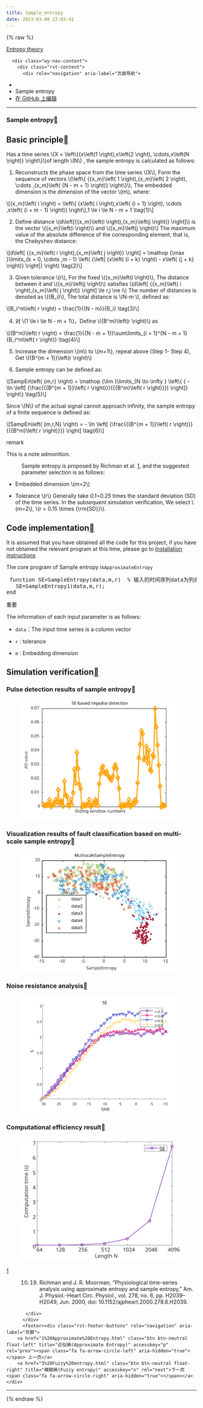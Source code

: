 ```yaml
---
title: Sample_entropy
date: 2023-03-08 22:03:41
---
```


{% raw %}

   <section data-toggle="wy-nav-shift" class="wy-nav-content-wrap"><nav class="wy-nav-top" aria-label="移动版导航菜单" >
          <i data-toggle="wy-nav-top" class="fa fa-bars"></i>
          <a href="../../index.html">Entropy theory</a>
      </nav>

      <div class="wy-nav-content">
        <div class="rst-content">
          <div role="navigation" aria-label="页面导航">
  <ul class="wy-breadcrumbs">
      <li><a href="../../index.html" class="icon icon-home"></a></li>
      <li class="breadcrumb-item active">Sample entropy</li>
<li class="wy-breadcrumbs-aside">
   <a href="https://github.com/609520262/Deploy-static-content-to-Pages/tree/main/docs/index.rst" class="fa fa-github"> 在 GitHub 上编辑</a>
</li>

  </ul>
  <hr/>
</div>
          <div role="main" class="document" itemscope="itemscope" itemtype="http://schema.org/Article">
           <div itemprop="articleBody">
             
  <section id="sample-entropy">
<h1>Sample entropy<a class="headerlink" href="#sample-entropy" title="此标题的永久链接"></a></h1>
<section id="id1">
<h2>Basic principle<a class="headerlink" href="#id1" title="此标题的永久链接"></a></h2>
<p>Has a time series <span class="math notranslate nohighlight">\(X = \left\{{x\left(1 \right),x\left(2 \right), \cdots,x\left(N \right)} \right\}\)</span>of length <span class="math notranslate nohighlight">\(N\)</span> , the sample entropy is calculated as follows:</p>
<ol class="arabic simple">
<li><p>Reconstructs the phase space from the time series <span class="math notranslate nohighlight">\(X\)</span>, Form the sequence of vectors <span class="math notranslate nohighlight">\(\left\{ {{x_m}\left( 1 \right),{x_m}\left( 2 \right), \cdots ,{x_m}\left( {N - m + 1} \right)} \right\}\)</span>, The embedded dimension is the dimension of the vector <span class="math notranslate nohighlight">\(m\)</span>, where:</p></li>
</ol>
<div class="math notranslate nohighlight">
\[{x_m}\left( i \right) = \left\{ {x\left( i \right),x\left( {i + 1} \right), \cdots ,x\left( {i + m - 1} \right)} \right\},1 \le i \le N - m + 1 \tag{1}\]</div>
<ol class="arabic simple" start="2">
<li><p>Define distance <span class="math notranslate nohighlight">\(d\left[{{x_m}\left(i \right),{x_m}\left(j \right)} \right]\)</span> is the vector <span class="math notranslate nohighlight">\({x_m}\left(i \right)\)</span> and <span class="math notranslate nohighlight">\({x_m}\left(j \right)\)</span> The maximum value of the absolute difference of the corresponding element, that is, the Chebyshev distance:</p></li>
</ol>
<div class="math notranslate nohighlight">
\[d\left[ {{x_m}\left( i \right),{x_m}\left( j \right)} \right] = \mathop {\max }\limits_{k = 0, \cdots ,m - 1} \left( {\left| {x\left( {i + k} \right) - x\left( {j + k} \right)} \right|} \right) \tag{2}\]</div>
<ol class="arabic simple" start="3">
<li><p>Given tolerance <span class="math notranslate nohighlight">\(r\)</span>, For the fixed <span class="math notranslate nohighlight">\({x_m}\left(i \right)\)</span>, The distance between it and <span class="math notranslate nohighlight">\({x_m}\left(j \right)\)</span> satisfies  <span class="math notranslate nohighlight">\(d\left[ {{x_m}\left( i \right),{x_m}\left( j \right)} \right] \le r,j \ne i\)</span> The number of distances is denoted as <span class="math notranslate nohighlight">\({B_i}\)</span>, The total distance is <span class="math notranslate nohighlight">\(N-m \)</span>, defined as:</p></li>
</ol>
<div class="math notranslate nohighlight">
\[B_i^m\left( r \right) = \frac{1}{{N - m}}{B_i} \tag{3}\]</div>
<ol class="arabic simple" start="4">
<li><p>对  <span class="math notranslate nohighlight">\(1 \le i \le N - m + 1\)</span>，Define <span class="math notranslate nohighlight">\({B^m}\left(r \right)\)</span> as</p></li>
</ol>
<div class="math notranslate nohighlight">
\[{B^m}\left( r \right) = \frac{1}{{N - m + 1}}\sum\limits_{i = 1}^{N - m + 1} {B_i^m\left( r \right)}  \tag{4}\]</div>
<ol class="arabic simple" start="5">
<li><p>Increase the dimension <span class="math notranslate nohighlight">\(m\)</span> to <span class="math notranslate nohighlight">\(m+1\)</span>, repeat above (Step 1- Step 4), Get <span class="math notranslate nohighlight">\({B^{m + 1}}\left(r \right)\)</span></p></li>
<li><p>Sample entropy can be defined as:</p></li>
</ol>
<div class="math notranslate nohighlight">
\[SampEn\left( {m,r} \right) = \mathop {\lim }\limits_{N \to \infty } \left\{ { - \ln \left[ {\frac{{{B^{m + 1}}\left( r \right)}}{{{B^m}\left( r \right)}}} \right]} \right\} \tag{5}\]</div>
<p>Since <span class="math notranslate nohighlight">\(N\)</span> of the actual signal cannot approach infinity, the sample entropy of a finite sequence is defined as:</p>
<div class="math notranslate nohighlight">
\[SampEn\left( {m,r,N} \right) =  - \ln \left[ {\frac{{{B^{m + 1}}\left( r \right)}}{{{B^m}\left( r \right)}}} \right] \tag{6}\]</div>
<div class="admonition note">
<p class="admonition-title">remark</p>
<dl class="simple">
<dt>This is a note admonition.</dt><dd><p>Sample entropy is proposed by Richman et al. <a class="footnote-reference brackets" href="#id9" id="id2">1</a>, and the suggested parameter selection is as follows:</p>
</dd>
</dl>
<ul class="simple">
<li><p>Embedded dimension <span class="math notranslate nohighlight">\(m=2\)</span></p></li>
<li><p>Tolerance <span class="math notranslate nohighlight">\(r\)</span> Generally take <cite>0.1~0.25</cite> times the standard deviation (SD) of the time series. In the subsequent simulation verification, We select <span class="math notranslate nohighlight">\(m=2\)</span>, <span class="math notranslate nohighlight">\(r = 0.15 \times {\rm{SD}}\)</span>.</p></li>
</ul>
</div>
</section>
<section id="id3">
<h2>Code implementation<a class="headerlink" href="#id3" title="此标题的永久链接"></a></h2>
<p>It is assumed that you have obtained all the code for this project, if you have not obtained the relevant program at this time, please go to  <a class="reference internal" href="../install.html"><span class="doc">Installation instructions</span></a></p>
<p>The core program of Sample entropy is<code class="docutils literal notranslate"><span class="pre">ApproximateEntropy</span></code></p>
<div class="highlight-sh notranslate"><div class="highlight"><pre><span></span> <span class="k">function</span> <span class="nv">SE</span><span class="o">=</span>SampleEntropy<span class="o">(</span>data,m,r<span class="o">)</span>  % 输入的时间序列data为列向量即可
   <span class="nv">SE</span><span class="o">=</span>SampleEntropy1<span class="o">(</span>data,m,r<span class="o">)</span><span class="p">;</span>
end
</pre></div>
</div>
<div class="admonition important">
<p class="admonition-title">重要</p>
<p>The information of each input parameter is as follows:</p>
<ul class="simple">
<li><p><code class="docutils literal notranslate"><span class="pre">data</span></code>：The input time series is a column vector</p></li>
<li><p><code class="docutils literal notranslate"><span class="pre">r</span></code>  : tolerance</p></li>
<li><p><code class="docutils literal notranslate"><span class="pre">m</span></code> : Embedding dimension</p></li>
</ul>
</div>
</section>
<section id="id4">
<h2>Simulation verification<a class="headerlink" href="#id4" title="此标题的永久链接"></a></h2>
<section id="id5">
<h3>Pulse detection results of sample entropy<a class="headerlink" href="#id5" title="此标题的永久链接"></a></h3>
<figure class="align-center">
<img alt="Pulse detection results of sample entropy" src="/assets/Downloads/单尺度脉冲检测结果/SE.emf.svg" />
</figure>
</section>
<section id="id6">
<h3>Visualization results of fault classification based on multi-scale sample entropy<a class="headerlink" href="#id6" title="此标题的永久链接"></a></h3>
<figure class="align-center">
<img alt="Visualization results of fault classification based on multi-scale sample entropy" src="/assets/Downloads/多尺度可视化结果/MultiSE.emf.svg" />
</figure>
</section>
<section id="id7">
<h3>Noise resistance analysis<a class="headerlink" href="#id7" title="此标题的永久链接"></a></h3>
<figure class="align-center">
<img alt="Noise resistance analysis" src="/assets/Downloads/抗噪性结果/SE.emf.svg" />
</figure>
</section>
<section id="id8">
<h3>Computational efficiency result<a class="headerlink" href="#id8" title="此标题的永久链接"></a></h3>
<figure class="align-center">
<img alt="Computational efficiency result" src="/assets/Downloads/计算效率结果/SE.emf.svg" />
</figure>
<dl class="footnote brackets">
<dt class="label" id="id9"><span class="brackets"><a class="fn-backref" href="#id2">1</a></span></dt>
<dd><ol class="upperalpha simple" start="10">
<li><ol class="upperalpha simple" start="19">
<li><p>Richman and J. R. Moorman, “Physiological time-series analysis using approximate entropy and sample entropy,” Am. J. Physiol.-Heart Circ. Physiol., vol. 278, no. 6, pp. H2039–H2049, Jun. 2000, doi: 10.1152/ajpheart.2000.278.6.H2039.</p></li>
</ol>
</li>
</ol>
</dd>
</dl>
</section>
</section>
</section>


           </div>
          </div>
          <footer><div class="rst-footer-buttons" role="navigation" aria-label="页脚">
        <a href="1%20Approximate%20Entropy.html" class="btn btn-neutral float-left" title="近似熵(Approximate Entropy)" accesskey="p" rel="prev"><span class="fa fa-arrow-circle-left" aria-hidden="true"></span> 上一页</a>
        <a href="3%20Fuzzy%20entropy.html" class="btn btn-neutral float-right" title="模糊熵(Fuzzy entropy)" accesskey="n" rel="next">下一页 <span class="fa fa-arrow-circle-right" aria-hidden="true"></span></a>
    </div>

  <hr/>

  
   

</footer>
        </div>
      </div>
    </section>


  {% endraw %}
